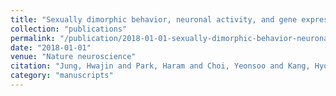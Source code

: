```yaml
---
title: "Sexually dimorphic behavior, neuronal activity, and gene expression in Chd8-mutant mice"
collection: "publications"
permalink: "/publication/2018-01-01-sexually-dimorphic-behavior-neuronal-activity-and-gene-expression-in-chd8-mutant"
date: "2018-01-01"
venue: "Nature neuroscience"
citation: "Jung, Hwajin and Park, Haram and Choi, Yeonsoo and Kang, Hyojin and Lee, Eunee and Kweon, Hanseul and Roh, Junyeop Daniel and Ellegood, Jacob and Choi, Woochul and Kang, Jaeseung and others. \"Sexually dimorphic behavior, neuronal activity, and gene expression in Chd8-mutant mice.\" Nature neuroscience, 2018."
category: "manuscripts"
---
```


